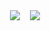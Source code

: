 <div style="display: flex; justify-content: center; align-items: center; gap: 16px; flex-wrap: wrap;">
  <img src="https://github-readme-stats.vercel.app/api?username=rplstr&show_icons=true&theme=dark&hide_border=true&count_private=true" />
  <img src="https://github-readme-stats.vercel.app/api/top-langs/?username=rplstr&theme=dark&hide_border=true" />
</div>
